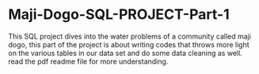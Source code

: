 # Maji-Dogo-SQL-PROJECT-Part-1
This SQL project dives into the water problems of a community called maji dogo, this part of the project is about writing codes that throws more light on the various tables in our data set and do some data cleaning as well. 
read the pdf readme file for more understanding.